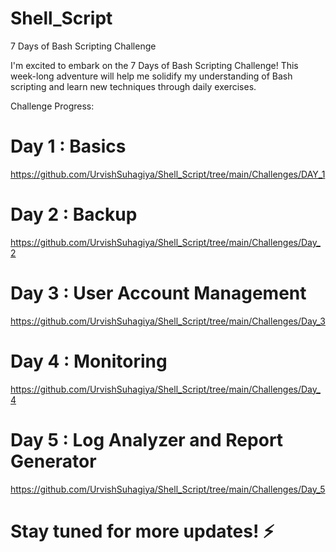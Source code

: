# Shell_Script

7 Days of Bash Scripting Challenge

I'm excited to embark on the 7 Days of Bash Scripting Challenge! This week-long adventure will help me solidify my understanding of Bash scripting and learn new techniques through daily exercises.

Challenge Progress:

# Day 1 : Basics  
https://github.com/UrvishSuhagiya/Shell_Script/tree/main/Challenges/DAY_1

# Day 2 : Backup 
https://github.com/UrvishSuhagiya/Shell_Script/tree/main/Challenges/Day_2

# Day 3 : User Account Management
https://github.com/UrvishSuhagiya/Shell_Script/tree/main/Challenges/Day_3

# Day 4 : Monitoring
https://github.com/UrvishSuhagiya/Shell_Script/tree/main/Challenges/Day_4

# Day 5 : Log Analyzer and Report Generator
https://github.com/UrvishSuhagiya/Shell_Script/tree/main/Challenges/Day_5

#
# Stay tuned for more updates! ⚡
